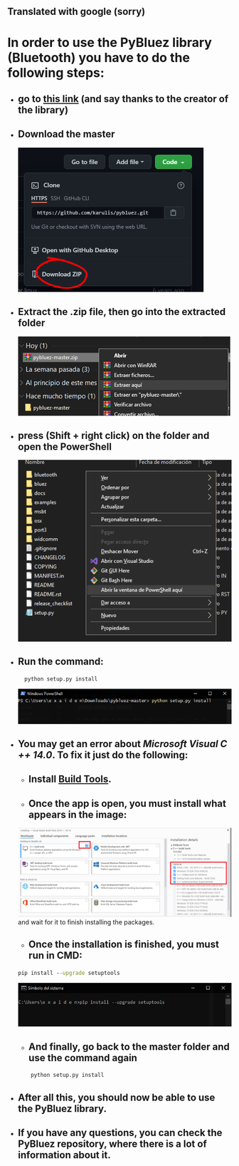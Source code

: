## Translated with google (sorry)

# In order to use the PyBluez library (Bluetooth) you have to do the following steps:
* ## go to [this link](https://github.com/karulis/pybluez) (and say thanks to the creator of the library)
* ## Download the master 
  ![c](capturas/captura.png)

* ## Extract the .zip file, then go into the extracted folder 
  ![c](capturas/captura2.png)
* ## press (Shift + right click) on the folder and open the PowerShell 
  ![c](capturas/captura3.png) 
* ## Run the command:
  ```cmd
    python setup.py install
  ```
     ![c](capturas/captura4.PNG) 

*  ## You may get an error about *Microsoft Visual C ++ 14.0*. To fix it just do the following:
    *  ## Install [Build Tools](https://visualstudio.microsoft.com/en/visual-cpp-build-tools/).
    * ## Once the app is open, you must install what appears in the image: 
    ![c](capturas/captura5.png) and wait for it to finish installing the packages.
    * ## Once the installation is finished, you must run in CMD:
    ```cmd
    pip install --upgrade setuptools
    ```
    ![c](capturas/captura6.png)
    * ## And finally, go back to the master folder and use the command again
    ```cmd
        python setup.py install
    ```
* ## After all this, you should now be able to use the PyBluez library.
* ## If you have any questions, you can check the PyBluez repository, where there is a lot of information about it.